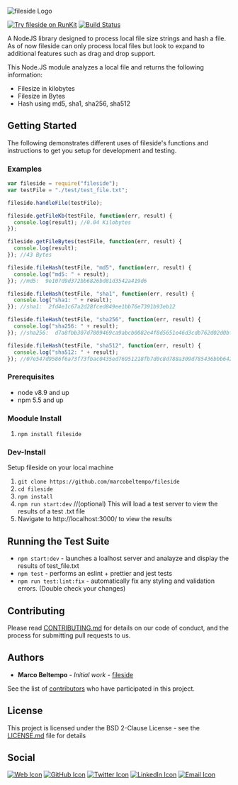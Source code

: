 ![fileside Logo](https://www.marcobeltempo.com/wp-content/uploads/2017/12/fileside_logo.svg)

[![Try fileside on RunKit](https://badge.runkitcdn.com/fileside.svg)](https://npm.runkit.com/fileside)
[![Build Status](https://travis-ci.org/marcobeltempo/fileside.svg?branch=master)](https://travis-ci.org/marcobeltempo/fileside)

A NodeJS library designed to process local file size strings and hash a file. As of now fileside can only process local files but look to expand to additional features such as drag and drop support.

This Node.JS module analyzes a local file and returns the following information:
* Filesize in kilobytes
* Filesize in Bytes
* Hash using md5, sha1, sha256, sha512

## Getting Started

The following demonstrates different uses of fileside's functions and instructions to get you setup for development and testing. 

### Examples

```javascript
var fileside = require("fileside");
var testFile = "./test/test_file.txt";

fileside.handleFile(testFile);

fileside.getFileKb(testFile, function(err, result) {
  console.log(result); //0.04 Kilobytes
});

fileside.getFileBytes(testFile, function(err, result) {
  console.log(result);
}); //43 Bytes

fileside.fileHash(testFile, "md5", function(err, result) {
  console.log("md5: " + result);
}); //md5:  9e107d9d372bb6826bd81d3542a419d6

fileside.fileHash(testFile, "sha1", function(err, result) {
  console.log("sha1: " + result);
}); //sha1:  2fd4e1c67a2d28fced849ee1bb76e7391b93eb12

fileside.fileHash(testFile, "sha256", function(err, result) {
  console.log("sha256: " + result);
}); //sha256:  d7a8fbb307d7809469ca9abcb0082e4f8d5651e46d3cdb762d02d0bf37c9e592

fileside.fileHash(testFile, "sha512", function(err, result) {
  console.log("sha512: " + result); 
}); //07e547d9586f6a73f73fbac0435ed76951218fb7d0c8d788a309d785436bbb642e93a252a954f23912547d1e8a3b5ed6e1bfd7097821233fa0538f3db854fee6
```

### Prerequisites

* node v8.9 and up
* npm 5.5 and up

### Moodule Install
1. `npm install fileside` 

### Dev-Install
Setup fileside on your local machine

1. `git clone https://github.com/marcobeltempo/fileside`
2. `cd fileside`
3. `npm install`
4. `npm run start:dev` //(optional) This will load a test server to view the results of a test .txt file
5.  Navigate to http://localhost:3000/ to view the results

## Running the Test Suite
* `npm start:dev` - launches a loalhost server and analayze and display the results of test_file.txt
* `npm test` - performs an eslint + prettier and jest tests
* `npm run test:lint:fix` - automatically fix any styling and validation errors. (Double check your changes)

## Contributing

Please read [CONTRIBUTING.md](https://github.com/marcobeltempo/fileside/blob/master/CONTRIBUTING.md) for details on our code of conduct, and the process for submitting pull requests to us.

## Authors

* **Marco Beltempo** - *Initial work* - [fileside](https://github.com/marcobeltempo/fileside)

See the list of [contributors](https://github.com/marcobeltempo/fileside/contributors) who have participated in this project.

## License

This project is licensed under the BSD 2-Clause License - see the [LICENSE.md](LICENSE.md) file for details

## Social

[![Web Icon](https://cdn1.iconfinder.com/data/icons/CrystalClear/32x32/apps/package_network.png)](https://www.marcobeltempo.com/)
[![GitHub Icon](https://cdn4.iconfinder.com/data/icons/ionicons/512/icon-social-github-32.png)](https://github.com/marcobeltempo)
[![Twitter Icon](https://cdn3.iconfinder.com/data/icons/free-social-icons/67/twitter_circle_color-32.png)](https://twitter.com/marco_beltempo)
[![LinkedIn Icon](https://cdn3.iconfinder.com/data/icons/free-social-icons/67/linkedin_circle_color-32.png)](https://www.linkedin.com/in/marcobeltempo/)
[![Email Icon](https://cdn4.iconfinder.com/data/icons/miu-flat-social/60/mail-32.png)](mailto:marco.beltempo@gmail.com)
